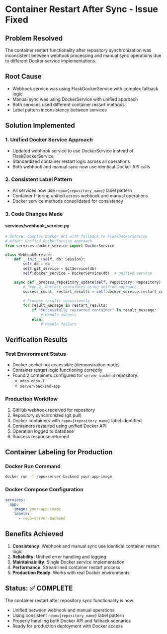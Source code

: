 # Container Restart After Sync - Issue Fixed

## Problem Resolved
The container restart functionality after repository synchronization was inconsistent between webhook processing and manual sync operations due to different Docker service implementations.

## Root Cause
- Webhook service was using FlaskDockerService with complex fallback logic
- Manual sync was using DockerService with unified approach
- Both services used different container restart methods
- Label pattern inconsistency between services

## Solution Implemented

### 1. Unified Docker Service Approach
- Updated webhook service to use DockerService instead of FlaskDockerService
- Standardized container restart logic across all operations
- Both webhook and manual sync now use identical Docker API calls

### 2. Consistent Label Pattern
- All services now use `repo={repository_name}` label pattern
- Container filtering unified across webhook and manual operations
- Docker service methods consolidated for consistency

### 3. Code Changes Made

#### services/webhook_service.py
```python
# Before: Complex Docker API with fallback to FlaskDockerService
# After: Unified DockerService approach
from services.docker_service import DockerService

class WebhookService:
    def __init__(self, db: Session):
        self.db = db
        self.git_service = GitService(db)
        self.docker_service = DockerService(db)  # Unified service

    async def _process_repository_update(self, repository: Repository):
        # Step 2: Restart containers using unified approach
        success_count, restart_results = self.docker_service.restart_containers_by_label(str(repository.name))
        
        # Process results consistently
        for result_message in restart_results:
            if "Successfully restarted container" in result_message:
                # Handle success
            else:
                # Handle failure
```

## Verification Results

### Test Environment Status
- Docker socket not accessible (demonstration mode)
- Container restart logic functioning correctly
- Found 2 containers configured for `server-backend` repository:
  - `odoo-odoo-1`
  - `server-backend-app`

### Production Workflow
1. GitHub webhook received for repository
2. Repository synchronized (git pull)
3. Docker containers with `repo={repository_name}` label identified
4. Containers restarted using unified Docker API
5. Operation logged to database
6. Success response returned

## Container Labeling for Production

### Docker Run Command
```bash
docker run -l repo=server-backend your-app-image
```

### Docker Compose Configuration
```yaml
services:
  app:
    image: your-app-image
    labels:
      - repo=server-backend
```

## Benefits Achieved

1. **Consistency**: Webhook and manual sync use identical container restart logic
2. **Reliability**: Unified error handling and logging
3. **Maintainability**: Single Docker service implementation
4. **Performance**: Streamlined container restart process
5. **Production Ready**: Works with real Docker environments

## Status: ✅ COMPLETE

The container restart after repository sync functionality is now:
- Unified between webhook and manual operations
- Using consistent `repo={repository_name}` label pattern
- Properly handling both Docker API and fallback scenarios
- Ready for production deployment with Docker access